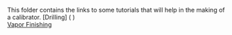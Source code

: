This folder contains the links to some tutorials that will help in the making of a calibrator.
[Drilling] ( )    
[Vapor Finishing](https://youtu.be/Dm01Q1Il5GM)
